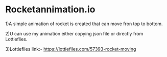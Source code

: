 # Rocketannimation.io
1)A simple animation of rocket is created that can move fron top to bottom.
	 						
2)U can use my animation either copying json file or directly from Lottieflies.

3)Lottieflies link:-  https://lottiefiles.com/57393-rocket-moving

